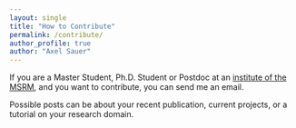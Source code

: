 ```yaml
---
layout: single
title: "How to Contribute"
permalink: /contribute/
author_profile: true
author: "Axel Sauer"
---
```

If you are a Master Student, Ph.D. Student or Postdoc at an [institute of the MSRM](https://www.msrm.tum.de/en/people/),
and you want to contribute, you can send me an email.

Possible posts can be about your recent publication, current projects, or a tutorial on your research domain.
